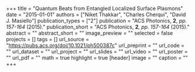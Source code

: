 +++
title = "Quantum Beats from Entangled Localized Surface Plasmons"
date = "2015-01-01"
authors = ["Niket Thakkar", "Charles Cherqui", "David J. Masiello"]
publication_types = ["2"]
publication = "ACS Photonics, **2**, _pp. 157-164_ (2015)."
publication_short = "ACS Photonics, **2**, _pp. 157-164_ (2015)."
abstract = ""
abstract_short = ""
image_preview = ""
selected = false
projects = []
tags = []
url_source = "https://pubs.acs.org/doi/10.1021/ph500387c"
url_preprint = ""
url_code = ""
url_dataset = ""
url_project = ""
url_slides = ""
url_video = ""
url_poster = ""
url_pdf = ""
math = true
highlight = true
[header]
image = ""
caption = ""
+++
